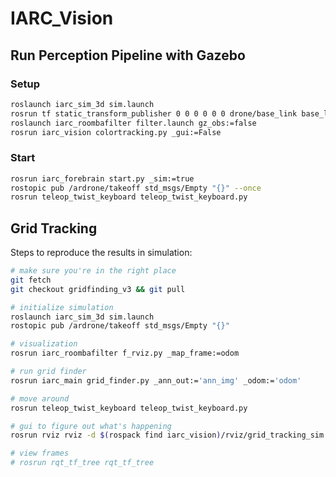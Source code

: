 # IARC\_Vision

## Run Perception Pipeline with Gazebo

### Setup

```bash
roslaunch iarc_sim_3d sim.launch
rosrun tf static_transform_publisher 0 0 0 0 0 0 drone/base_link base_link 1
roslaunch iarc_roombafilter filter.launch gz_obs:=false
rosrun iarc_vision colortracking.py _gui:=False
```

### Start

```bash
rosrun iarc_forebrain start.py _sim:=true
rostopic pub /ardrone/takeoff std_msgs/Empty "{}" --once
rosrun teleop_twist_keyboard teleop_twist_keyboard.py 
```

## Grid Tracking

Steps to reproduce the results in simulation:

```bash
# make sure you're in the right place
git fetch
git checkout gridfinding_v3 && git pull

# initialize simulation
roslaunch iarc_sim_3d sim.launch 
rostopic pub /ardrone/takeoff std_msgs/Empty "{}" 

# visualization
rosrun iarc_roombafilter f_rviz.py _map_frame:=odom

# run grid finder
rosrun iarc_main grid_finder.py _ann_out:='ann_img' _odom:='odom'

# move around
rosrun teleop_twist_keyboard teleop_twist_keyboard.py 

# gui to figure out what's happening
rosrun rviz rviz -d $(rospack find iarc_vision)/rviz/grid_tracking_sim.rviz

# view frames
# rosrun rqt_tf_tree rqt_tf_tree
```

